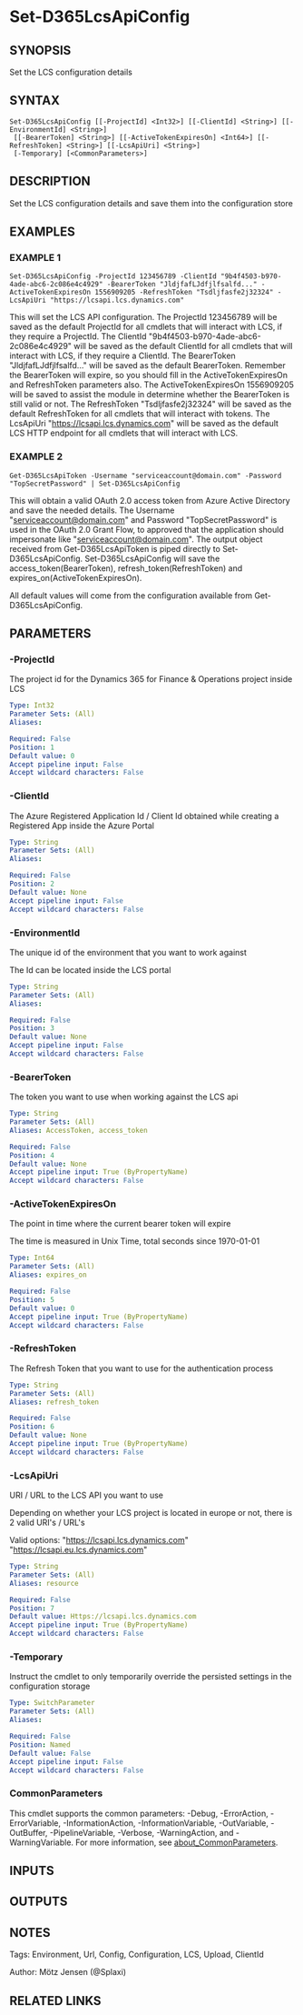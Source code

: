 ﻿---
external help file: d365fo.tools-help.xml
Module Name: d365fo.tools
online version:
schema: 2.0.0
---

# Set-D365LcsApiConfig

## SYNOPSIS
Set the LCS configuration details

## SYNTAX

```
Set-D365LcsApiConfig [[-ProjectId] <Int32>] [[-ClientId] <String>] [[-EnvironmentId] <String>]
 [[-BearerToken] <String>] [[-ActiveTokenExpiresOn] <Int64>] [[-RefreshToken] <String>] [[-LcsApiUri] <String>]
 [-Temporary] [<CommonParameters>]
```

## DESCRIPTION
Set the LCS configuration details and save them into the configuration store

## EXAMPLES

### EXAMPLE 1
```
Set-D365LcsApiConfig -ProjectId 123456789 -ClientId "9b4f4503-b970-4ade-abc6-2c086e4c4929" -BearerToken "JldjfafLJdfjlfsalfd..." -ActiveTokenExpiresOn 1556909205 -RefreshToken "Tsdljfasfe2j32324" -LcsApiUri "https://lcsapi.lcs.dynamics.com"
```

This will set the LCS API configuration.
The ProjectId 123456789 will be saved as the default ProjectId for all cmdlets that will interact with LCS, if they require a ProjectId.
The ClientId "9b4f4503-b970-4ade-abc6-2c086e4c4929" will be saved as the default ClientId for all cmdlets that will interact with LCS, if they require a ClientId.
The BearerToken "JldjfafLJdfjlfsalfd..." will be saved as the default BearerToken.
Remember the BearerToken will expire, so you should fill in the ActiveTokenExpiresOn and RefreshToken parameters also.
The ActiveTokenExpiresOn 1556909205 will be saved to assist the module in determine whether the BearerToken is still valid or not.
The RefreshToken "Tsdljfasfe2j32324" will be saved as the default RefreshToken for all cmdlets that will interact with tokens.
The LcsApiUri "https://lcsapi.lcs.dynamics.com" will be saved as the default LCS HTTP endpoint for all cmdlets that will interact with LCS.

### EXAMPLE 2
```
Get-D365LcsApiToken -Username "serviceaccount@domain.com" -Password "TopSecretPassword" | Set-D365LcsApiConfig
```

This will obtain a valid OAuth 2.0 access token from Azure Active Directory and save the needed details.
The Username "serviceaccount@domain.com" and Password "TopSecretPassword" is used in the OAuth 2.0 Grant Flow, to approved that the application should impersonate like "serviceaccount@domain.com".
The output object received from Get-D365LcsApiToken is piped directly to Set-D365LcsApiConfig.
Set-D365LcsApiConfig will save the access_token(BearerToken), refresh_token(RefreshToken) and expires_on(ActiveTokenExpiresOn).

All default values will come from the configuration available from Get-D365LcsApiConfig.

## PARAMETERS

### -ProjectId
The project id for the Dynamics 365 for Finance & Operations project inside LCS

```yaml
Type: Int32
Parameter Sets: (All)
Aliases:

Required: False
Position: 1
Default value: 0
Accept pipeline input: False
Accept wildcard characters: False
```

### -ClientId
The Azure Registered Application Id / Client Id obtained while creating a Registered App inside the Azure Portal

```yaml
Type: String
Parameter Sets: (All)
Aliases:

Required: False
Position: 2
Default value: None
Accept pipeline input: False
Accept wildcard characters: False
```

### -EnvironmentId
The unique id of the environment that you want to work against

The Id can be located inside the LCS portal

```yaml
Type: String
Parameter Sets: (All)
Aliases:

Required: False
Position: 3
Default value: None
Accept pipeline input: False
Accept wildcard characters: False
```

### -BearerToken
The token you want to use when working against the LCS api

```yaml
Type: String
Parameter Sets: (All)
Aliases: AccessToken, access_token

Required: False
Position: 4
Default value: None
Accept pipeline input: True (ByPropertyName)
Accept wildcard characters: False
```

### -ActiveTokenExpiresOn
The point in time where the current bearer token will expire

The time is measured in Unix Time, total seconds since 1970-01-01

```yaml
Type: Int64
Parameter Sets: (All)
Aliases: expires_on

Required: False
Position: 5
Default value: 0
Accept pipeline input: True (ByPropertyName)
Accept wildcard characters: False
```

### -RefreshToken
The Refresh Token that you want to use for the authentication process

```yaml
Type: String
Parameter Sets: (All)
Aliases: refresh_token

Required: False
Position: 6
Default value: None
Accept pipeline input: True (ByPropertyName)
Accept wildcard characters: False
```

### -LcsApiUri
URI / URL to the LCS API you want to use

Depending on whether your LCS project is located in europe or not, there is 2 valid URI's / URL's

Valid options:
"https://lcsapi.lcs.dynamics.com"
"https://lcsapi.eu.lcs.dynamics.com"

```yaml
Type: String
Parameter Sets: (All)
Aliases: resource

Required: False
Position: 7
Default value: Https://lcsapi.lcs.dynamics.com
Accept pipeline input: True (ByPropertyName)
Accept wildcard characters: False
```

### -Temporary
Instruct the cmdlet to only temporarily override the persisted settings in the configuration storage

```yaml
Type: SwitchParameter
Parameter Sets: (All)
Aliases:

Required: False
Position: Named
Default value: False
Accept pipeline input: False
Accept wildcard characters: False
```

### CommonParameters
This cmdlet supports the common parameters: -Debug, -ErrorAction, -ErrorVariable, -InformationAction, -InformationVariable, -OutVariable, -OutBuffer, -PipelineVariable, -Verbose, -WarningAction, and -WarningVariable. For more information, see [about_CommonParameters](http://go.microsoft.com/fwlink/?LinkID=113216).

## INPUTS

## OUTPUTS

## NOTES
Tags: Environment, Url, Config, Configuration, LCS, Upload, ClientId

Author: Mötz Jensen (@Splaxi)

## RELATED LINKS
